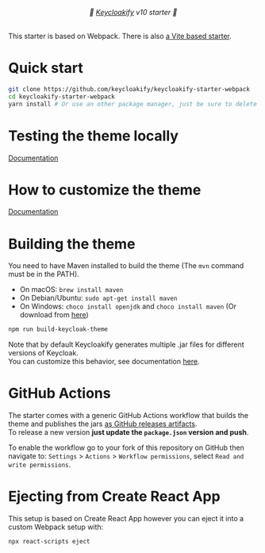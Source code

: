 <p align="center">
    <i>🚀 <a href="https://keycloakify.dev">Keycloakify</a> v10 starter 🚀</i>
    <br/>
    <br/>
</p>

This starter is based on Webpack. There is also [a Vite based starter](https://github.com/keycloakify/keycloakify-starter).  

# Quick start

```bash
git clone https://github.com/keycloakify/keycloakify-starter-webpack
cd keycloakify-starter-webpack
yarn install # Or use an other package manager, just be sure to delete the yarn.lock if you do.  
```

# Testing the theme locally

[Documentation](https://docs.keycloakify.dev/v/v10/testing-your-theme)  

# How to customize the theme

[Documentation](https://docs.keycloakify.dev/v/v10/customization-strategies)

# Building the theme

You need to have Maven installed to build the theme (The `mvn` command must be in the PATH).
- On macOS: `brew install maven`
- On Debian/Ubuntu: `sudo apt-get install maven`
- On Windows: `choco install openjdk` and `choco install maven` (Or download from [here](https://maven.apache.org/download.cgi))

```bash
npm run build-keycloak-theme
```

Note that by default Keycloakify generates multiple .jar files for different versions of Keycloak.  
You can customize this behavior, see documentation [here](https://docs.keycloakify.dev/v/v10/targetting-specific-keycloak-versions).  

# GitHub Actions

The starter comes with a generic GitHub Actions workflow that builds the theme and publishes
the jars [as GitHub releases artifacts](https://github.com/keycloakify/keycloakify-starter/releases/tag/v7.1.0).  
To release a new version **just update the `package.json` version and push**.

To enable the workflow go to your fork of this repository on GitHub then navigate to:
`Settings` > `Actions` > `Workflow permissions`, select `Read and write permissions`.

# Ejecting from Create React App

This setup is based on Create React App however you can eject it into a custom Webpack setup with:  

```bash
npx react-scripts eject
```
